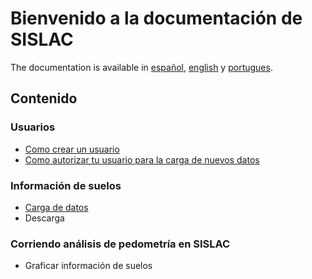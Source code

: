 # Bienvenido a la documentación de SISLAC

The documentation is available in [español](/sislac-docs/es/index.html), [english](/sislac-docs/en/index.html) y [portugues](/sislac-docs/pt/index.html).

## Contenido

### Usuarios

* [Como crear un usuario](/sislac-docs/es/sign-up.html)
* [Como autorizar tu usuario para la carga de nuevos datos](/sislac-docs/es/user-auth.html)

### Información de suelos

* [Carga de datos](/sislac-docs/es/uploading-soildata.html)
* Descarga

### Corriendo análisis de pedometría en SISLAC

* Graficar información de suelos
